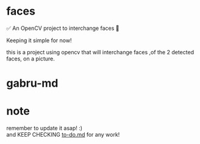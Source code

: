 # faces
:white_check_mark: An OpenCV project to interchange faces :arrows_counterclockwise:


Keeping it simple for now!

this is a project using opencv that will interchange faces 
,of the 2 detected faces, on a picture.


# gabru-md



# note

remember to update it asap! :)<br>
and KEEP CHECKING <a href="https://github.com/gabru-md/faces/blob/master/to-do.md" target="_blank">to-do.md</a> for any work!
